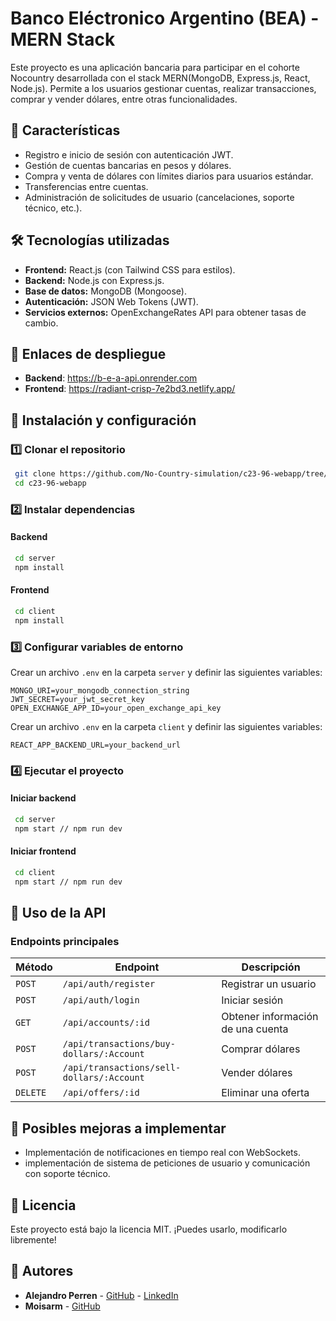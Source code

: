 # Banco Eléctronico Argentino (BEA) - MERN Stack

Este proyecto es una aplicación bancaria  para participar en el cohorte Nocountry desarrollada con el stack MERN(MongoDB, Express.js, React, Node.js). Permite a los usuarios gestionar cuentas, realizar transacciones, comprar y vender dólares, entre otras funcionalidades.

## 📌 Características
- Registro e inicio de sesión con autenticación JWT.
- Gestión de cuentas bancarias en pesos y dólares.
- Compra y venta de dólares con límites diarios para usuarios estándar.
- Transferencias entre cuentas.
- Administración de solicitudes de usuario (cancelaciones, soporte técnico, etc.).

## 🛠️ Tecnologías utilizadas
- **Frontend:** React.js (con Tailwind CSS para estilos).
- **Backend:** Node.js con Express.js.
- **Base de datos:** MongoDB (Mongoose).
- **Autenticación:** JSON Web Tokens (JWT).
- **Servicios externos:** OpenExchangeRates API para obtener tasas de cambio.

## 🚀 Enlaces de despliegue

- **Backend**: https://b-e-a-api.onrender.com
- **Frontend**: https://radiant-crisp-7e2bd3.netlify.app/

## 🚀 Instalación y configuración
### 1️⃣ Clonar el repositorio
```bash
 git clone https://github.com/No-Country-simulation/c23-96-webapp/tree/main/server.git
 cd c23-96-webapp
```

### 2️⃣ Instalar dependencias
#### Backend
```bash
 cd server
 npm install
```

#### Frontend
```bash
 cd client
 npm install
```

### 3️⃣ Configurar variables de entorno
Crear un archivo `.env` en la carpeta `server` y definir las siguientes variables:
```env
MONGO_URI=your_mongodb_connection_string
JWT_SECRET=your_jwt_secret_key
OPEN_EXCHANGE_APP_ID=your_open_exchange_api_key
```
Crear un archivo `.env` en la carpeta `client` y definir las siguientes variables:
```env
REACT_APP_BACKEND_URL=your_backend_url
```
### 4️⃣ Ejecutar el proyecto
#### Iniciar backend
```bash
 cd server
 npm start // npm run dev
```

#### Iniciar frontend
```bash
 cd client
 npm start // npm run dev
```

## 📖 Uso de la API
### Endpoints principales
| Método | Endpoint | Descripción |
|--------|---------|-------------|
| `POST` | `/api/auth/register` | Registrar un usuario |
| `POST` | `/api/auth/login` | Iniciar sesión |
| `GET` | `/api/accounts/:id` | Obtener información de una cuenta |
| `POST` | `/api/transactions/buy-dollars/:Account` | Comprar dólares |
| `POST` | `/api/transactions/sell-dollars/:Account` | Vender dólares |
| `DELETE` | `/api/offers/:id` | Eliminar una oferta |

## 📌 Posibles mejoras a implementar
- Implementación de notificaciones en tiempo real con WebSockets.
- implementación de sistema de peticiones de usuario y comunicación con soporte técnico.

## 📄 Licencia
Este proyecto está bajo la licencia MIT. ¡Puedes usarlo, modificarlo libremente! 

## 📝 Autores
- **Alejandro Perren** - [GitHub](https://github.com/AlejandroPerren) - [LinkedIn](www.linkedin.com/in/ale-perren-52094a214) 
- **Moisarm** - [GitHub](https://github.com/Moisarm)